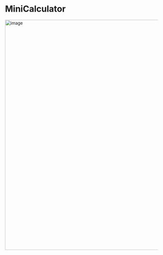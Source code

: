 # MiniCalculator
<img width="1473" height="758" alt="image" src="https://github.com/user-attachments/assets/062cfeb5-7bdc-49e3-9037-f16027708915" />
